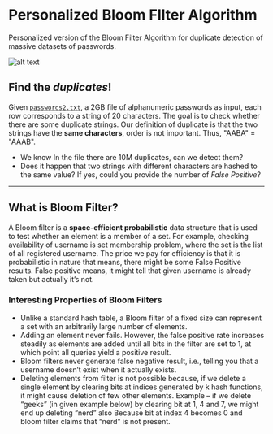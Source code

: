 # Personalized Bloom FIlter Algorithm
Personalized version of the Bloom Filter Algorithm for duplicate detection of massive datasets of passwords.

![alt text](https://miro.medium.com/max/1838/1*HKQtaB1_m6Bt7xqTKr-HXg.png)

## Find the ***duplicates***!

Given [`passwords2.txt`](https://drive.google.com/open?id=1wTmOU-yqk4qdQYg42AquhzgpNGrRA96d), a 2GB file of alphanumeric passwords as input, each row corresponds to a string of 20 characters. The goal is to check whether there are some duplicate strings. Our definition of duplicate is that the two strings have the __same characters__, order is not important. Thus, "AABA" = "AAAB".

* We know In the file there are 10M duplicates, can we detect them?
* Does it happen that two strings with different characters are hashed to the same value? If yes, could you provide the number of *False Positive*?

____

## What is Bloom Filter?

A Bloom filter is a **space-efficient probabilistic** data structure that is used to test whether an element is a member of a set. For example, checking availability of username is set membership problem, where the set is the list of all registered username. The price we pay for efficiency is that it is probabilistic in nature that means, there might be some False Positive results. False positive means, it might tell that given username is already taken but actually it’s not.

### Interesting Properties of Bloom Filters

* Unlike a standard hash table, a Bloom filter of a fixed size can represent a set with an arbitrarily large number of elements.
* Adding an element never fails. However, the false positive rate increases steadily as elements are added until all bits in the filter are set to 1, at which point all queries yield a positive result.
* Bloom filters never generate false negative result, i.e., telling you that a username doesn’t exist when it actually exists.
* Deleting elements from filter is not possible because, if we delete a single element by clearing bits at indices generated by k hash functions, it might cause deletion of few other elements. Example – if we delete “geeks” (in given example below) by clearing bit at 1, 4 and 7, we might end up deleting “nerd” also Because bit at index 4 becomes 0 and bloom filter claims that “nerd” is not present.
